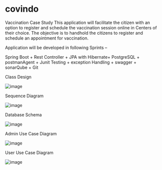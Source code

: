 # covindo
Vaccination Case Study This application will facilitate the citizen with an option to register and schedule the vaccination session online in Centers of their choice. 
The objective is to handhold the citizens to register and schedule an appointment for vaccination.


Application will be developed in following Sprints –

Spring Boot + Rest Controller + JPA with Hibernate+ PostgreSQL + postmanAgent + Junit Testing + exception Handling + swagger + sonarQube + Git 

Class Design

![image](https://user-images.githubusercontent.com/43439545/210449680-1ffe655e-a98d-40f7-b4d1-c8ff9f2b0624.png)

Sequence Diagram

![image](https://user-images.githubusercontent.com/43439545/210449711-c49f050d-24e6-4cb0-b214-c068bce47666.png)

Database Schema

![image](https://user-images.githubusercontent.com/43439545/210449783-484cbffc-3078-4a3b-9af9-ab6d187a64c9.png)



Admin Use Case Diagram

![image](https://user-images.githubusercontent.com/43439545/210449743-6ea7041f-8b96-4739-9f8b-51b63e9bdc94.png)


User Use Case Diagram

![image](https://user-images.githubusercontent.com/43439545/210449819-56f509af-17d2-4f72-baf1-473f5076ab65.png)








